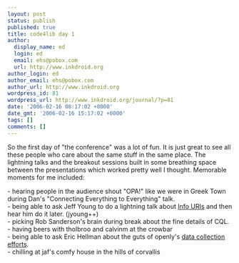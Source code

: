 ```yaml
---
layout: post
status: publish
published: true
title: code4lib day 1
author:
  display_name: ed
  login: ed
  email: ehs@pobox.com
  url: http://www.inkdroid.org
author_login: ed
author_email: ehs@pobox.com
author_url: http://www.inkdroid.org
wordpress_id: 81
wordpress_url: http://www.inkdroid.org/journal/?p=81
date: '2006-02-16 08:17:02 +0000'
date_gmt: '2006-02-16 15:17:02 +0000'
tags: []
comments: []
---
```

<p>So the first day of "the conference" was a lot of fun. It is just great to see all these people who care about the same stuff in the same place. The lightning talks and the breakout sessions built in some breathing space between the presentations which worked pretty well I thought. Memorable moments for me included:</p>
<p>- hearing people in the audience shout "OPA!" like we were in Greek Town during Dan's "Connecting Everything to Everything" talk.<br />
- being able to ask Jeff Young to do a lightning talk about <a href="http://info-uri.info/">Info URIs</a> and then hear him do it later. (jyoung++)<br />
- picking Rob Sanderson's brain during break about the fine details of CQL.<br />
- having beers with tholbroo and calvinm at the crowbar<br />
- being able to ask Eric Hellman about the guts of openly's <a href="http://www.openly.com/uhf/">data collection efforts</a>.<br />
- chilling at jaf's comfy house in the hills of corvallis</p>
